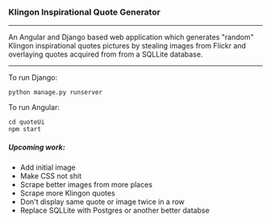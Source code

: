 ### Klingon Inspirational Quote Generator
___

An Angular and Django based web application which generates "random" Klingon inspirational quotes pictures by stealing 
images from Flickr and overlaying quotes acquired from from a SQLLite database.

---
To run Django:
```
python manage.py runserver
```

To run Angular:

```
cd quoteUi
npm start
```

##### Upcoming work:
* Add initial image
* Make CSS not shit
* Scrape better images from more places
* Scrape more Klingon quotes
* Don't display same quote or image twice in a row
* Replace SQLLite with Postgres or another better databse